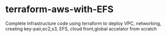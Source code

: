 # terraform-aws-with-EFS
Complete Infrastructure code using terraform to deploy VPC, networking, creating key-pair,ec2,s3, EFS, cloud front,global accelator from scratch
